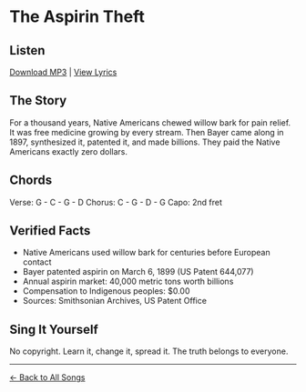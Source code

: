 # The Aspirin Theft

## Listen
[Download MP3](./aspirin-theft.mp3) | [View Lyrics](./lyrics.txt)

## The Story
For a thousand years, Native Americans chewed willow bark for pain relief. It was free medicine growing by every stream. Then Bayer came along in 1897, synthesized it, patented it, and made billions. They paid the Native Americans exactly zero dollars.

## Chords
Verse:  G - C - G - D
Chorus: C - G - D - G
Capo:   2nd fret

## Verified Facts
- Native Americans used willow bark for centuries before European contact
- Bayer patented aspirin on March 6, 1899 (US Patent 644,077)
- Annual aspirin market: 40,000 metric tons worth billions
- Compensation to Indigenous peoples: $0.00
- Sources: Smithsonian Archives, US Patent Office

## Sing It Yourself
No copyright. Learn it, change it, spread it. The truth belongs to everyone.

---
[← Back to All Songs](../)
